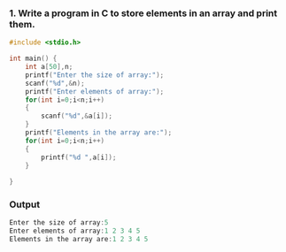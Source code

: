 ###  1. Write a program in C to store elements in an array and print them.
~~~c
#include <stdio.h>

int main() {
    int a[50],n;
    printf("Enter the size of array:");
    scanf("%d",&n);
    printf("Enter elements of array:");
    for(int i=0;i<n;i++)
    {
        scanf("%d",&a[i]);
    }
    printf("Elements in the array are:");
    for(int i=0;i<n;i++)
    {
        printf("%d ",a[i]);
    }
    
}
~~~
### Output
~~~c
Enter the size of array:5
Enter elements of array:1 2 3 4 5
Elements in the array are:1 2 3 4 5 
~~~

